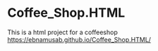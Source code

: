 # Coffee_Shop.HTML
This is a html project for a coffeeshop
https://ebnamusab.github.io/Coffee_Shop.HTML/
